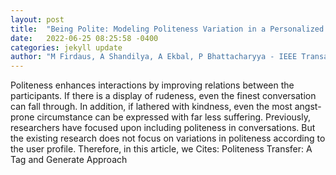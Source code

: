 ```yaml
---
layout: post
title:  "Being Polite: Modeling Politeness Variation in a Personalized Dialog Agent"
date:   2022-06-25 08:25:58 -0400
categories: jekyll update
author: "M Firdaus, A Shandilya, A Ekbal, P Bhattacharyya - IEEE Transactions on , 2022"
---
```

Politeness enhances interactions by improving relations between the participants. If there is a display of rudeness, even the finest conversation can fall through. In addition, if lathered with kindness, even the most angst-prone circumstance can be expressed with far less suffering. Previously, researchers have focused upon including politeness in conversations. But the existing research does not focus on variations in politeness according to the user profile. Therefore, in this article, we 
Cites: Politeness Transfer: A Tag and Generate Approach